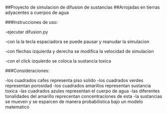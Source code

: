 ##Proyecto de simulacion de difusion de sustancias
##Arrojadas en tierras adyacentes a cuerpos de agua


###Instrucciones de uso:

-ejecutar difusion.py

-con la la tecla espaciadora se puede pausar y reanudar la simulacion

-con flechas izquierda y derecha se modifica la velocidad de simulacion

-con el click izquierdo se coloca la sustancia toxica


###Consideraciones:

-los cuadrados cafes representa piso solido
-los cuadrados verdes representan porosidad
-los cuadrados amarillos representan sustancia toxica
-las cuadrados azules representan el cuerpo de agua
-las diferentes tonalidades del amarillo reprecentan concentraciones de esta
-la sustancias se mueven y se esparcen de manera probabilistica bajo un modelo matematico
